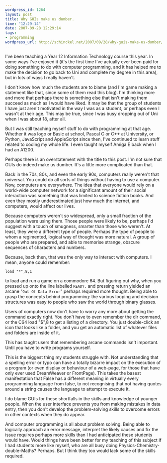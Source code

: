 ```yaml
--- 
wordpress_id: 1264
layout: post
title: Why GUIs make us dumber.
time: "12:29:14"
date: 2007-09-28 12:29:14
tags: 
- programming
wordpress_url: http://schinckel.net/2007/09/28/why-guis-make-us-dumber/
---
```

I've been teaching a Year 12 Information Technology course this year. In some ways I've enjoyed it (it's the first time I've actually ever been paid for doing something to do with computer programming, and it has helped me to make the decision to go back to Uni and complete my degree in this area), but in lots of ways I really haven't.

I don't know how much the students are to blame (and I'm game making a statement like that, since some of them read this blog). I'm thinking more and more that perhaps there is something else that isn't making them succeed as much as I would have liked. It may be that the group of students I have just aren't motivated in the way I was as a student, or perhaps even I wasn't at their age. This may be true, since I was busy dropping out of Uni when I was about 18, after all.

But I was still teaching myself stuff to do with programming at that age. Whether it was logo or Basic at school, Pascal C or C++ at University, or Python, JavaScript and AppleScript since then, I've continued to learn stuff related to coding my whole life. I even taught myself Amiga E back when I had an A1200.

Perhaps there is an overstatement with the title to this post. I'm not sure that GUIs do indeed make us dumber. It's a little more complicated than that.

Back in the 70s, 80s, and even the early 90s, computers really weren't that universal. You could do all sorts of things without having to use a computer. Now, computers are everywhere. The idea that everyone would rely on a world-wide computer network for a significant amount of their social interaction was something that was limited to science fiction books. And even they mostly underestimated just how much the internet, and computers, would affect our lives.

Because computers weren't so widespread, only a small fraction of the population were using them. Those people were likely to be, perhaps I'd suggest with a touch of smugness, smarter than those who weren't. At least, they were a different type of people. Perhaps the type of people to whom a regimented, logical way of thought was more natural. A group of people who are prepared, and able to memorise strange, obscure sequences of characters and numbers.

Because, back then, that was the only way to interact with computers. I mean, anyone could remember:

`load "*",8,1`  


to load and run a game on a commodore 64. But figuring out why, when you pressed up onto the line labelled `READY.` and pressing return yielded an arcane "`Out Of Data Error`" perhaps required more thought. Being able to grasp the concepts behind programming: the various looping and decision structures was easy to people who saw the world through binary glasses.

Users of computers now don't have to worry any more about getting the command exactly right. You don't have to even remember the dir command, or the C64 load "$",8 to get a listing of a directory. You just double-click an icon that looks like a folder, and you get an automatic list of whatever files and folders are inside of it.

This has taught users that remembering arcane commands isn't important. Until you have to write programs yourself.

This is the biggest thing my students struggle with. Not understanding that a spelling error or typo can have a totally bizarre impact on the execution of a program (or even display or behaviour of a web-page, for those that have only ever used DreamWeaver or FrontPage). This takes the basest manifestation that False has a different meaning in virtually every programming language from false, to not recognising that not having quotes around a string causes the language to attempt to execute it.

I do blame GUIs for these shortfalls in the skills and knowledge of younger people. When the user interface prevents you from making mistakes in data entry, then you don't develop the problem-solving skills to overcome errors in other contexts when they do appear.

And computer programming is all about problem solving. Being able to logically approach an error message, interpret the likely causes and fix the issue requires perhaps more skills than I had anticipated these students would have. Would things have been better for my teaching of this subject if I had students more like myself, who are all busy doing Physics-Chemistry-double-Maths? Perhaps. But I think they too would lack some of the skills required.
